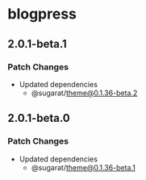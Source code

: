 # blogpress

## 2.0.1-beta.1

### Patch Changes

- Updated dependencies
  - @sugarat/theme@0.1.36-beta.2

## 2.0.1-beta.0

### Patch Changes

- Updated dependencies
  - @sugarat/theme@0.1.36-beta.1
